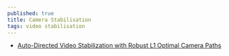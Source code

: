 ```yaml
---
published: true
title: Camera Stabilisation
tags: video stabilisation
---
```

- [Auto-Directed Video Stabilization with Robust L1 Optimal Camera Paths](https://www.cc.gatech.edu/cpl/projects/videostabilization/)
